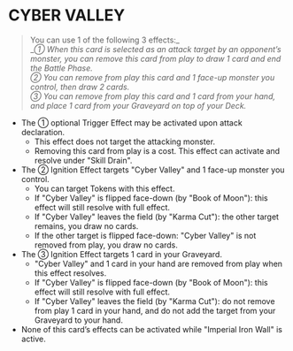 
# CYBER VALLEY  
> You can use 1 of the following 3 effects:_  
__① When this card is selected as an attack target by an opponent’s monster, you can remove this card from play to draw 1 card and end the Battle Phase._  
_② You can remove from play this card and 1 face-up monster you control, then draw 2 cards._  
_③ You can remove from play this card and 1 card from your hand, and place 1 card from your Graveyard on top of your Deck._

*   The ① optional Trigger Effect may be activated upon attack declaration.
    *   This effect does not target the attacking monster.
    *   Removing this card from play is a cost. This effect can activate and resolve under "Skill Drain".
*   The ② Ignition Effect targets "Cyber Valley" and 1 face-up monster you control.
    *   You can target Tokens with this effect.
    *   If "Cyber Valley" is flipped face-down (by "Book of Moon"): this effect will still resolve with full effect.
    *   If "Cyber Valley" leaves the field (by "Karma Cut"): the other target remains, you draw no cards.
    *   If the other target is flipped face-down: "Cyber Valley" is not removed from play, you draw no cards.
*   The ③ Ignition Effect targets 1 card in your Graveyard.
    *   "Cyber Valley" and 1 card in your hand are removed from play when this effect resolves.
    *   If "Cyber Valley" is flipped face-down (by "Book of Moon"): this effect will still resolve with full effect.
    *   If "Cyber Valley" leaves the field (by "Karma Cut"): do not remove from play 1 card in your hand, and do not add the target from your Graveyard to your hand.
*   None of this card’s effects can be activated while "Imperial Iron Wall" is active.

  